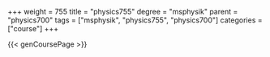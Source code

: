 +++
weight = 755
title = "physics755"
degree = "msphysik"
parent = "physics700"
tags = ["msphysik", "physics755", "physics700"]
categories = ["course"]
+++

{{< genCoursePage >}}
